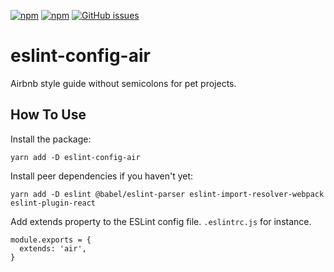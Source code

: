 [![npm][npm-badge]][npm] [![npm][npm-dt-badge]][npm] [![GitHub issues][issues-badge]][issues]

# eslint-config-air

Airbnb style guide without semicolons for pet projects.

## How To Use

Install the package:
```Shell
yarn add -D eslint-config-air
```

Install peer dependencies if you haven't yet:

```Shell
yarn add -D eslint @babel/eslint-parser eslint-import-resolver-webpack eslint-plugin-react
```

Add extends property to the ESLint config file. `.eslintrc.js` for instance.

```JS
module.exports = {
  extends: 'air',
}
```

[npm-badge]: https://img.shields.io/npm/v/eslint-config-air.png?style=flat-square
[npm]: https://www.npmjs.org/package/eslint-config-air

[npm-dt-badge]: https://img.shields.io/npm/dt/eslint-config-air.png?style=flat-square

[issues-badge]: https://img.shields.io/github/issues/bouvens/eslint-config-air.svg?style=flat-square
[issues]: https://github.com/bouvens/eslint-config-air/issues
